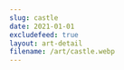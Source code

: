 ```yaml
---
slug: castle
date: 2021-01-01
excludefeed: true
layout: art-detail
filename: /art/castle.webp
---
```

